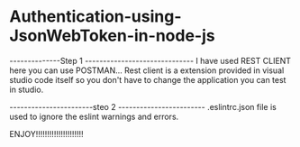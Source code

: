 # Authentication-using-JsonWebToken-in-node-js

--------------Step 1 ------------------------------
I have used REST CLIENT here you can use POSTMAN...
Rest client is a extension provided in visual studio code itself so you don't have to change the application you can test in studio.


-----------------------steo 2 ------------------------
.eslintrc.json file is used to ignore the eslint warnings and errors.


ENJOY!!!!!!!!!!!!!!!!!!!!!
